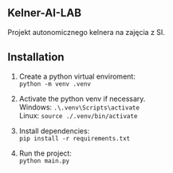 ## Kelner-AI-LAB

Projekt autonomicznego kelnera na zajęcia z SI.


## Installation
1. Create a python virtual enviroment:  
	`python -m venv .venv`

2. Activate the python venv if necessary.  
    Windows: `.\.venv\Scripts\activate`   
    Linux: `source ./.venv/bin/activate`  

3. Install dependencies:  
	`pip install -r requirements.txt`

4. Run the project:   
	`python main.py`